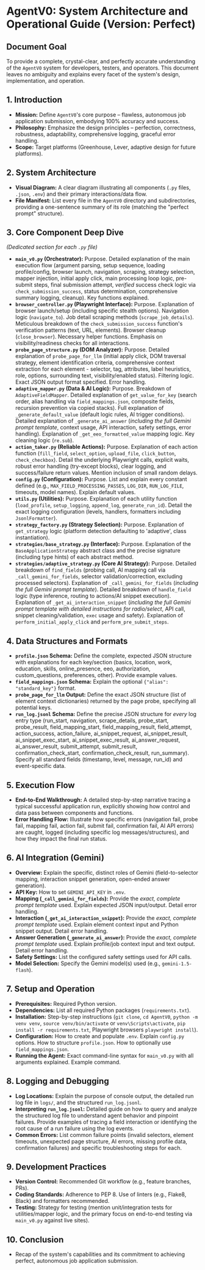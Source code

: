 # AgentV0: System Architecture and Operational Guide (Version: Perfect)

## Document Goal
To provide a complete, crystal-clear, and perfectly accurate understanding of the `AgentV0` system for developers, testers, and operators. This document leaves no ambiguity and explains every facet of the system's design, implementation, and operation.

## 1. Introduction
*   **Mission:** Define `AgentV0`'s core purpose – flawless, autonomous job application submission, embodying 100% accuracy and success.
*   **Philosophy:** Emphasize the design principles – perfection, correctness, robustness, adaptability, comprehensive logging, graceful error handling.
*   **Scope:** Target platforms (Greenhouse, Lever, adaptive design for future platforms).

## 2. System Architecture
*   **Visual Diagram:** A clear diagram illustrating all components (`.py` files, `.json`, `.env`) and their primary interactions/data flow.
*   **File Manifest:** List every file in the `AgentV0` directory and subdirectories, providing a one-sentence summary of its role (matching the "perfect prompt" structure).

## 3. Core Component Deep Dive
*(Dedicated section for each `.py` file)*
*   **`main_v0.py` (Orchestrator):** Purpose. Detailed explanation of the main execution flow (argument parsing, setup sequence, loading profile/config, browser launch, navigation, scraping, strategy selection, mapper injection, initial apply click, main processing loop logic, pre-submit steps, final submission attempt, *verified* success check logic via `check_submission_success`, status determination, comprehensive summary logging, cleanup). Key functions explained.
*   **`browser_controller.py` (Playwright Interface):** Purpose. Explanation of browser launch/setup (including specific stealth options). Navigation logic (`navigate_to`). Job detail scraping methods (`scrape_job_details`). Meticulous breakdown of the `check_submission_success` function's verification patterns (text, URL, elements). Browser cleanup (`close_browser`). Necessary helper functions. Emphasis on visibility/readiness checks for all interactions.
*   **`probe_page_structure.py` (DOM Analyzer):** Purpose. Detailed explanation of `probe_page_for_llm` (initial apply click, DOM traversal strategy, element identification criteria, comprehensive context extraction for each element - selector, tag, attributes, label heuristics, role, options, surrounding text, visibility/enabled status). Filtering logic. Exact JSON output format specified. Error handling.
*   **`adaptive_mapper.py` (Data & AI Logic):** Purpose. Breakdown of `AdaptiveFieldMapper`. Detailed explanation of `get_value_for_key` (search order, alias handling via `field_mappings.json`, composite fields, recursion prevention via copied stacks). Full explanation of `_generate_default_value` (default logic rules, AI trigger conditions). Detailed explanation of `_generate_ai_answer` (*including the full Gemini prompt template*, context usage, API interaction, safety settings, error handling). Explanation of `_get_eeo_formatted_value` mapping logic. Key cleaning logic (`re.sub`).
*   **`action_taker.py` (Reliable Actions):** Purpose. Explanation of each action function (`fill_field`, `select_option`, `upload_file`, `click_button`, `check_checkbox`). Detail the underlying Playwright calls, explicit waits, robust error handling (try-except blocks), clear logging, and success/failure return values. Mention inclusion of small random delays.
*   **`config.py` (Configuration):** Purpose. List and explain every constant defined (e.g., `MAX_FIELD_PROCESSING_PASSES`, `LOG_DIR`, `RUN_LOG_FILE`, timeouts, model names). Explain default values.
*   **`utils.py` (Utilities):** Purpose. Explanation of each utility function (`load_profile`, `setup_logging`, `append_log`, `generate_run_id`). Detail the exact logging configuration (levels, handlers, formatters including `JsonlFormatter`).
*   **`strategy_factory.py` (Strategy Selection):** Purpose. Explanation of `get_strategy` logic (platform detection defaulting to 'adaptive', class instantiation).
*   **`strategies/base_strategy.py` (Interface):** Purpose. Explanation of the `BaseApplicationStrategy` abstract class and the precise signature (including type hints) of each abstract method.
*   **`strategies/adaptive_strategy.py` (Core AI Strategy):** Purpose. Detailed breakdown of `find_fields` (probing call, AI mapping call via `_call_gemini_for_fields`, selector validation/correction, excluding processed selectors). Explanation of `_call_gemini_for_fields` (*including the full Gemini prompt template*). Detailed breakdown of `handle_field` logic (type inference, routing to actions/AI snippet execution). Explanation of `_get_ai_interaction_snippet` (*including the full Gemini prompt template with detailed instructions for radio/select*, API call, snippet cleaning/validation, `exec` usage and safety). Explanation of `perform_initial_apply_click` and `perform_pre_submit_steps`.

## 4. Data Structures and Formats
*   **`profile.json` Schema:** Define the complete, expected JSON structure with explanations for each key/section (basics, location, work, education, skills, online_presence, eeo, authorization, custom_questions, preferences, other). Provide example values.
*   **`field_mappings.json` Schema:** Explain the optional `{"alias": "standard_key"}` format.
*   **`probe_page_for_llm` Output:** Define the exact JSON structure (list of element context dictionaries) returned by the page probe, specifying all potential keys.
*   **`run_log.jsonl` Schema:** Define the precise JSON structure for *every* log entry type (run_start, navigation, scrape_details, probe_start, probe_result, field_mapping_start, field_mapping_result, field_attempt, action_success, action_failure, ai_snippet_request, ai_snippet_result, ai_snippet_exec_start, ai_snippet_exec_result, ai_answer_request, ai_answer_result, submit_attempt, submit_result, confirmation_check_start, confirmation_check_result, run_summary). Specify all standard fields (timestamp, level, message, run_id) and event-specific data.

## 5. Execution Flow
*   **End-to-End Walkthrough:** A detailed step-by-step narrative tracing a typical successful application run, explicitly showing how control and data pass between components and functions.
*   **Error Handling Flow:** Illustrate how specific errors (navigation fail, probe fail, mapping fail, action fail, submit fail, confirmation fail, AI API errors) are caught, logged (including specific log messages/structures), and how they impact the final run status.

## 6. AI Integration (Gemini)
*   **Overview:** Explain the specific, distinct roles of Gemini (field-to-selector mapping, interaction snippet generation, open-ended answer generation).
*   **API Key:** How to set `GEMINI_API_KEY` in `.env`.
*   **Mapping (`_call_gemini_for_fields`):** Provide the *exact, complete prompt template* used. Explain expected JSON input/output. Detail error handling.
*   **Interaction (`_get_ai_interaction_snippet`):** Provide the *exact, complete prompt template* used. Explain element context input and Python snippet output. Detail error handling.
*   **Answer Generation (`_generate_ai_answer`):** Provide the *exact, complete prompt template* used. Explain profile/job context input and text output. Detail error handling.
*   **Safety Settings:** List the configured safety settings used for API calls.
*   **Model Selection:** Specify the Gemini model(s) used (e.g., `gemini-1.5-flash`).

## 7. Setup and Operation
*   **Prerequisites:** Required Python version.
*   **Dependencies:** List all required Python packages (`requirements.txt`).
*   **Installation:** Step-by-step instructions (`git clone`, `cd AgentV0`, `python -m venv venv`, `source venv/bin/activate` or `venv\Scripts\activate`, `pip install -r requirements.txt`, Playwright browsers `playwright install`).
*   **Configuration:** How to create and populate `.env`. Explain `config.py` options. How to structure `profile.json`. How to optionally use `field_mappings.json`.
*   **Running the Agent:** Exact command-line syntax for `main_v0.py` with all arguments explained. Example command.

## 8. Logging and Debugging
*   **Log Locations:** Explain the purpose of console output, the detailed run log file in `logs/`, and the structured `run_log.jsonl`.
*   **Interpreting `run_log.jsonl`:** Detailed guide on how to query and analyze the structured log file to understand agent behavior and pinpoint failures. Provide examples of tracing a field interaction or identifying the root cause of a run failure using the log events.
*   **Common Errors:** List common failure points (invalid selectors, element timeouts, unexpected page structure, AI errors, missing profile data, confirmation failures) and specific troubleshooting steps for each.

## 9. Development Practices
*   **Version Control:** Recommended Git workflow (e.g., feature branches, PRs).
*   **Coding Standards:** Adherence to PEP 8. Use of linters (e.g., Flake8, Black) and formatters recommended.
*   **Testing:** Strategy for testing (mention unit/integration tests for utilities/mapper logic, and the primary focus on end-to-end testing via `main_v0.py` against live sites).

## 10. Conclusion
*   Recap of the system's capabilities and its commitment to achieving perfect, autonomous job application submission. 